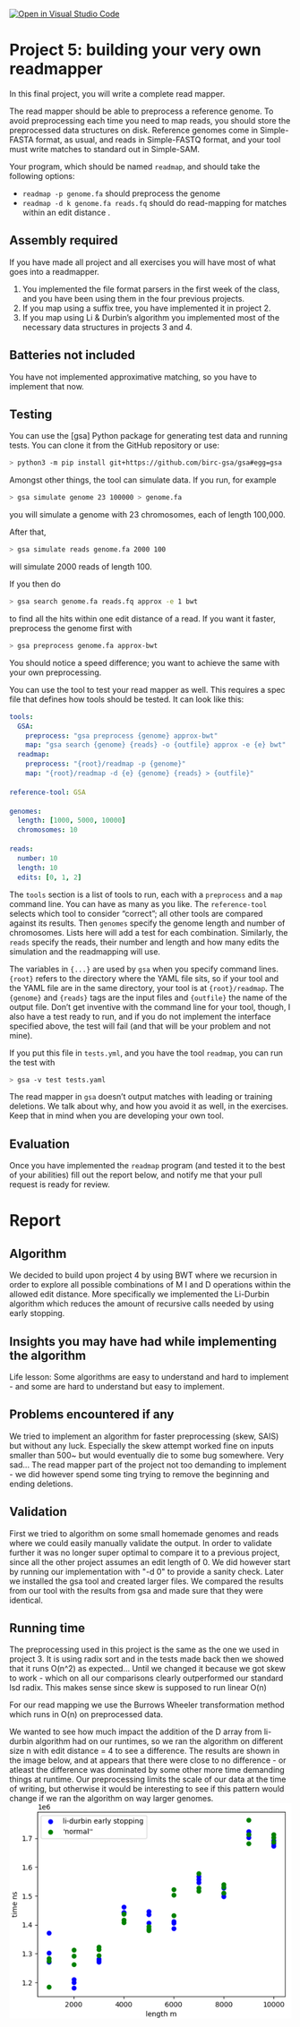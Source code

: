 [![Open in Visual Studio Code](https://classroom.github.com/assets/open-in-vscode-c66648af7eb3fe8bc4f294546bfd86ef473780cde1dea487d3c4ff354943c9ae.svg)](https://classroom.github.com/online_ide?assignment_repo_id=9360321&assignment_repo_type=AssignmentRepo)
# Project 5: building your very own readmapper

In this final project, you will write a complete read mapper.

The read mapper should be able to preprocess a reference genome. To avoid preprocessing each time you need to map reads, you should store the preprocessed data structures on disk. Reference genomes come in Simple-FASTA format, as usual, and reads in Simple-FASTQ format, and your tool must write matches to standard out in Simple-SAM.

Your program, which should be named `readmap`, and should take the following options:

* `readmap -p genome.fa` should preprocess the genome
* `readmap -d k genome.fa reads.fq` should do read-mapping for matches within an edit distance .


## Assembly required

If you have made all project and all exercises you will have most of what goes into a readmapper.

1. You implemented the file format parsers in the first week of the class, and you have been using them in the four previous projects.
2. If you map using a suffix tree, you have implemented it in project 2.
3. If you map using Li & Durbin’s algorithm you implemented most of the necessary data structures in projects 3 and 4.

## Batteries not included

You have not implemented approximative matching, so you have to implement that now.

## Testing

You can use the [gsa] Python package for generating test data and running tests. You can clone it from the GitHub repository or use:

```bash
> python3 -m pip install git+https://github.com/birc-gsa/gsa#egg=gsa
```

Amongst other things, the tool can simulate data. If you run, for example

```bash
> gsa simulate genome 23 100000 > genome.fa
```

you will simulate a genome with 23 chromosomes, each of length 100,000.

After that,

```bash
> gsa simulate reads genome.fa 2000 100
```

will simulate 2000 reads of length 100.

If you then do

```bash
> gsa search genome.fa reads.fq approx -e 1 bwt
```

to find all the hits within one edit distance of a read. If you want it faster, preprocess the genome first with

```bash
> gsa preprocess genome.fa approx-bwt
```

You should notice a speed difference; you want to achieve the same with your own preprocessing.

You can use the tool to test your read mapper as well. This requires a spec file that defines how tools should be tested. It can look like this:

```yaml
tools:
  GSA:
    preprocess: "gsa preprocess {genome} approx-bwt"
    map: "gsa search {genome} {reads} -o {outfile} approx -e {e} bwt"
  readmap:
    preprocess: "{root}/readmap -p {genome}"
    map: "{root}/readmap -d {e} {genome} {reads} > {outfile}"

reference-tool: GSA

genomes:
  length: [1000, 5000, 10000]
  chromosomes: 10

reads:
  number: 10
  length: 10
  edits: [0, 1, 2]
```

The `tools` section is a list of tools to run, each with a `preprocess` and a `map` command line. You can have as many as you like. The `reference-tool` selects which tool to consider “correct”; all other tools are compared against its results. Then `genomes` specify the genome length and number of chromosomes. Lists here will add a test for each combination. Similarly, the `reads` specify the reads, their number and length and how many edits the simulation and the readmapping will use.

The variables in `{...}` are used by `gsa` when you specify command lines. `{root}` refers to the directory where the YAML file sits, so if your tool and the YAML file are in the same directory, your tool is at `{root}/readmap`. The `{genome}` and `{reads}` tags are the input files and `{outfile}` the name of the output file. Don’t get inventive with the command line for your tool, though, I also have a test ready to run, and if you do not implement the interface specified above, the test will fail (and that will be your problem and not mine).

If you put this file in `tests.yml`, and you have the tool `readmap`, you can run the test with

```bash
> gsa -v test tests.yaml
```

The read mapper in `gsa` doesn’t output matches with leading or training deletions. We talk about why, and how you avoid it as well, in the exercises. Keep that in mind when you are developing your own tool.

## Evaluation

Once you have implemented the `readmap` program (and tested it to the best of your abilities) fill out the report below, and notify me that your pull request is ready for review.

# Report

## Algorithm
We decided to build upon project 4 by using BWT where we recursion in order to explore all possible combinations of M I and D operations within the allowed edit distance. More specifically we implemented the Li-Durbin algorithm which reduces the amount of recursive calls needed by using early stopping.

## Insights you may have had while implementing the algorithm
Life lesson: Some algorithms are easy to understand and hard to implement - and some are hard to understand but easy to implement.
## Problems encountered if any
We tried to implement an algorithm for faster preprocessing (skew, SAIS) but without any luck. Especially the skew attempt worked fine on inputs smaller than 500~ but would eventually die to some bug somewhere. Very sad... 
The read mapper part of the project not too demanding to implement - we did however spend some ting trying to remove the beginning and ending deletions.  

## Validation

First we tried to algorithm on some small homemade genomes and reads where we could easily manually validate the output.
In order to validate further it was no longer super optimal to compare it to a previous project, since all the other project assumes an edit length of 0. We did however start by running our implementation with "-d 0" to provide a sanity check.
Later we installed the gsa tool and created larger files. We compared the results from our tool with the results from gsa and made sure that they were identical.

## Running time
The preprocessing used in this project is the same as the one we used in project 3. It is using radix sort and in the tests made back then we showed that it runs O(n^2) as expected...
Until we changed it because we got skew to work - which on all our comparisons clearly outperformed our standard lsd radix. This makes sense since skew is supposed to run linear O(n)

For our read mapping we use the Burrows Wheeler transformation method which runs in O(n) on preprocessed data. 

We wanted to see how much impact the addition of the D array from li-durbin algorithm had on our runtimes, so we ran the algorithm on different size n with edit distance = 4 to see a difference. The results are shown in the image below, and at appears that there were close to no difference - or atleast the difference was dominated by some other more time demanding things at runtime. Our preprocessing limits the scale of our data at the time of writing, but otherwise it would be interesting to see if this pattern would change if we ran the algorithm on way larger genomes. 
![](figs/lidurbin_stopping.png)